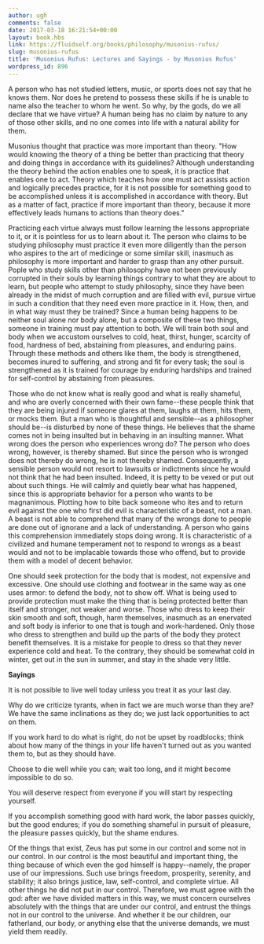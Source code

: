 ```yaml
---
author: ugh
comments: false
date: 2017-03-18 16:21:54+00:00
layout: book.hbs
link: https://fluidself.org/books/philosophy/musonius-rufus/
slug: musonius-rufus
title: 'Musonius Rufus: Lectures and Sayings - by Musonius Rufus'
wordpress_id: 896
---
```


A person who has not studied letters, music, or sports does not say that he knows them. Nor does he pretend to possess these skills if he is unable to name also the teacher to whom he went. So why, by the gods, do we all declare that we have virtue? A human being has no claim by nature to any of those other skills, and no one comes into life with a natural ability for them.

Musonius thought that practice was more important than theory. "How would knowing the theory of a thing be better than practicing that theory and doing things in accordance with its guidelines? Although understanding the theory behind the action enables one to speak, it is practice that enables one to act. Theory which teaches how one must act assists action and logically precedes practice, for it is not possible for something good to be accomplished unless it is accomplished in accordance with theory. But as a matter of fact, practice if more important than theory, because it more effectively leads humans to actions than theory does."

Practicing each virtue always must follow learning the lessons appropriate to it, or it is pointless for us to learn about it. The person who claims to be studying philosophy must practice it even more diligently than the person who aspires to the art of medicinge or some similar skill, inasmuch as philosophy is more important and harder to grasp than any other pursuit. Pople who study skills other than philosophy have not been previously corrupted in their souls by learning things contrary to what they are about to learn, but people who attempt to study philosophy, since they have been already in the midst of much corruption and are filled with evil, pursue virtue in such a condition that they need even more practice in it. How, then, and in what way must they be trained? Since a human being happens to be neither soul alone nor body alone, but a composite of these two things, someone in training must pay attention to both. We will train both soul and body when we accustom ourselves to cold, heat, thirst, hunger, scarcity of food, hardness of bed, abstaining from pleasures, and enduring pains. Through these methods and others like them, the body is strengthened, becomes inured to suffering, and strong and fit for every task; the soul is strengthened as it is trained for courage by enduring hardships and trained for self-control by abstaining from pleasures.

Those who do not know what is really good and what is really shameful, and who are overly concerned with their own fame--these people think that they are being injured if someone glares at them, laughs at them, hits them, or mocks them. But a man who is thoughtful and sensible--as a philosopher should be--is disturbed by none of these things. He believes that the shame comes not in being insulted but in behaving in an insulting manner. What wrong does the person who experiences wrong do? The person who does wrong, however, is thereby shamed. But since the person who is wronged does not thereby do wrong, he is not thereby shamed. Consequently, a sensible person would not resort to lawsuits or indictments since he would not think that he had been insulted. Indeed, it is petty to be vexed or put out about such things. He will calmly and quietly bear what has happened, since this is appropriate behavior for a person who wants to be magnanimous. Plotting how to bite back someone who ites and to return evil against the one who first did evil is characteristic of a beast, not a man. A beast is not able to comprehend that many of the wrongs done to people are done out of ignorane and a lack of understanding. A person who gains this comprehension immediately stops doing wrong. It is characteristic of a civilized and humane temperament not to respond to wrongs as a beast would and not to be implacable towards those who offend, but to provide them with a model of decent behavior.

One should seek protection for the body that is modest, not expensive and excessive. One should use clothing and footwear in the same way as one uses armor: to defend the body, not to show off. What is being used to provide protection must make the thing that is being protected better than itself and stronger, not weaker and worse. Those who dress to keep their skin smooth and soft, though, harm themselves, inasmuch as an enervated and soft body is inferior to one that is tough and work-hardened. Only those who dress to strengthen and build up the parts of the body they protect benefit themselves. It is a mistake for people to dress so that they never experience cold and heat. To the contrary, they should be somewhat cold in winter, get out in the sun in summer, and stay in the shade very little.

**Sayings**

It is not possible to live well today unless you treat it as your last day.

Why do we criticize tyrants, when in fact we are much worse than they are? We have the same inclinations as they do; we just lack opportunities to act on them.

If you work hard to do what is right, do not be upset by roadblocks; think about how many of the things in your life haven't turned out as you wanted them to, but as they should have.

Choose to die well while you can; wait too long, and it might become impossible to do so.

You will deserve respect from everyone if you will start by respecting yourself.

If you accomplish something good with hard work, the labor passes quickly, but the good endures; if you do something shameful in pursuit of pleasure, the pleasure passes quickly, but the shame endures.

Of the things that exist, Zeus has put some in our control and some not in our control. In our control is the most beautiful and important thing, the thing because of which even the god himself is happy--namely, the proper use of our impressions. Such use brings freedom, prosperity, serenity, and stability; it also brings justice, law, self-control, and complete virtue. All other things he did not put in our control. Therefore, we must agree with the god: after we have divided matters in this way, we must concern ourselves absolutely with the things that are under our control, and entrust the things not in our control to the universe. And whether it be our children, our fatherland, our body, or anything else that the universe demands, we must yield them readily.

